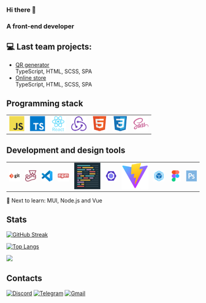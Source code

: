 <h3> Hi there 👋 </h3>

### A front-end developer


## :computer: Last team projects: 
<ul>
<li><a href="https://qr-word.netlify.app/">QR generator</a><br>
TypeScript, HTML, SCSS, SPA<br></li>
<li><a href="https://dairinka-greiner94-online-store.netlify.app/">Online store</a><br>
TypeScript, HTML, SCSS, SPA<br></li>
</ul>


## Programming stack
<table>
  <tr>
    <td><img src="https://github.com/devicons/devicon/blob/master/icons/javascript/javascript-original.svg" width="40" title="Javascript" alt="Javascript" /></td>
    <td><img src="https://github.com/devicons/devicon/blob/master/icons/typescript/typescript-original.svg" width="40" title="Typescript" alt="Typescript" /></td>
    <td><img src="https://github.com/devicons/devicon/blob/master/icons/react/react-original-wordmark.svg" width="40" title="React" alt="React" /></td>
    <td><img src="https://github.com/devicons/devicon/blob/master/icons/redux/redux-original.svg" width="40" title="Redux" alt="Redux" /></td>
    <td><img src="https://github.com/devicons/devicon/blob/master/icons/html5/html5-original.svg" width="40" title="HTML5" alt="HTML5" /></td>
    <td><img src="https://github.com/devicons/devicon/blob/master/icons/css3/css3-original.svg" width="40" title="CSS3" alt="CSS3" /></td>
    <td><img src="https://github.com/devicons/devicon/blob/master/icons/sass/sass-original.svg" width="40" title="Sass" alt="Sass" /></td>
  </tr>
</table>

## Development and design tools

<table>
  <tr>
    <td><img src="https://github.com/devicons/devicon/blob/master/icons/git/git-original-wordmark.svg" width="40" title="GitHub" alt="GitHub" /></td>
    <td><img src="https://github.com/devicons/devicon/blob/master/icons/jest/jest-plain.svg" width="40" title="Jest" alt="Jest" /></td>
    <td><img src="https://github.com/devicons/devicon/blob/master/icons/vscode/vscode-original.svg" width="40" title="VSCode" alt="VSCode" /></td>
    <td><img src="https://github.com/devicons/devicon/blob/master/icons/npm/npm-original-wordmark.svg" width="40" title="Npm" alt="Npm" /></td>
    <td><img src="./src/img/prettier.svg" title="Javascript" alt="Prettier" /></td>
    <td><img src="https://github.com/devicons/devicon/blob/master/icons/eslint/eslint-original.svg" width="40" title="ESLint" alt="ESLint" /></td>
    <td><img src="./src/img/vite.svg" title="Vite" alt="Vite" /></td>
    <td><img src="https://github.com/devicons/devicon/blob/master/icons/webpack/webpack-original.svg" width="40" title="Webpack" alt="Webpack" /></td>
    <td><img src="https://github.com/devicons/devicon/blob/master/icons/figma/figma-original.svg" title="Figma" alt="Figma" width="40"/></td>
    <td><img src="https://github.com/devicons/devicon/blob/master/icons/photoshop/photoshop-plain.svg" width="40" title="Photoshop" alt="Photoshop" /></td>
  </tr>
</table>

🌱 Next to learn: MUI, Node.js and Vue


## Stats
[![GitHub Streak](https://github-readme-streak-stats.herokuapp.com?user=dairinka)](https://git.io/streak-stats)

[![Top Langs](https://github-readme-stats.vercel.app/api/top-langs/?username=dairinka&layout=compact)](https://github.com/anuraghazra/github-readme-stats)

<img src="https://www.codewars.com/users/dairinka_js/badges/large">

## Contacts
[![Discord](https://img.shields.io/badge/Discord-%40IrinaYehorova%235638-blue?style=flat-square-endpoint&logo=discord&logoColor=blue&labelColor=EEEEEE)](https://discordapp.com/users/970027137572683836)  [![Telegram](https://img.shields.io/badge/Telegram-%40IYehorova-blue?style=flat-square-endpoint&logo=telegram&logoColor=blue&labelColor=EEEEEE)](https://t.me/IYehorova) [![Gmail](https://img.shields.io/badge/Gmail-interest4me@gmail.com-red?style=flat-square-endpoint&logo=gmail&logoColor=red&labelColor=FFFFFF)](mailto:interest4me@gmail.com)

